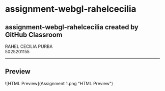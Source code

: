 # assignment-webgl-rahelcecilia
assignment-webgl-rahelcecilia created by GitHub Classroom
---

RAHEL CECILIA PURBA <br>
5025201155

---

## Preview
![HTML Preview](Assignment 1.png "HTML Preview")
